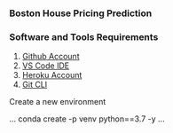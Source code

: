 ### Boston House Pricing Prediction

### Software and Tools Requirements

1. [Github Account](https://github.com/panubhav2001)
2. [VS Code IDE](https://code.visualstudio.com/)
3. [Heroku Account](https://dashboard.heroku.com/)
4. [Git CLI](https://git-scm.com/downloads)


Create a new environment

...
conda create -p venv python==3.7 -y
...
